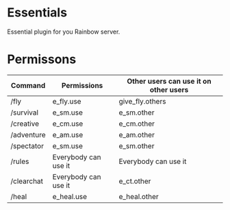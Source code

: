 # Essentials
Essential plugin for you Rainbow server.

# Permissons

Command    | Permissions          | Other users can use it on other users
--------   |-----------------     |-------------------------
/fly       | e_fly.use            | give_fly.others
/survival  | e_sm.use             | e_sm.other
/creative  | e_cm.use             | e_cm.other
/adventure | e_am.use             | e_am.other
/spectator | e_sm.use             | e_sm.other
/rules     | Everybody can use it | Everybody can use it
/clearchat | Everybody can use it | e_ct.other
/heal      | e_heal.use           | e_heal.other
